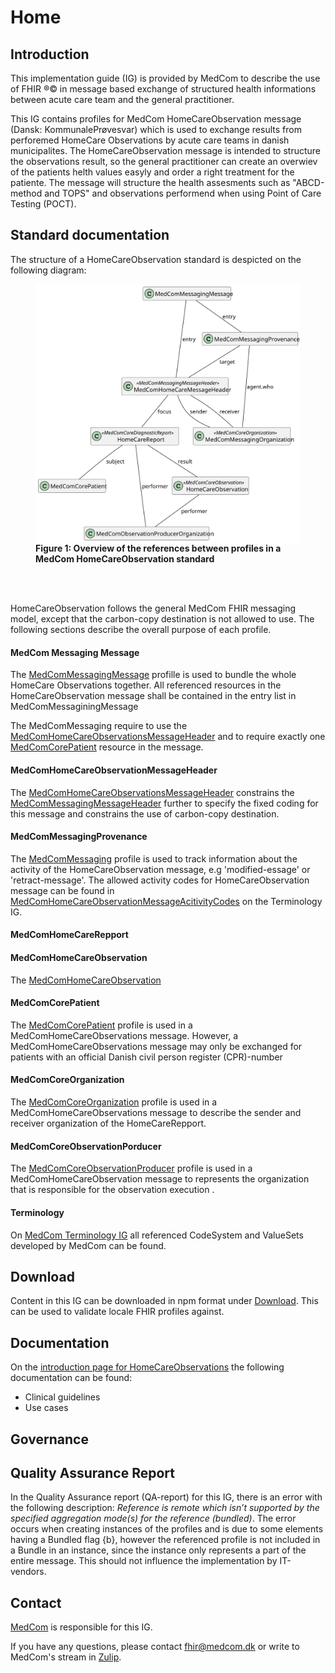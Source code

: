 # Home

## Introduction
This implementation guide (IG) is provided by MedCom to describe the use of FHIR ®© in message based exchange of structured health informations between acute care team and the general practitioner.  

This IG contains profiles for MedCom HomeCareObservation message (Dansk: KommunalePrøvesvar) which is used to exchange results from perforemed HomeCare Observations by acute care teams in  danish municipalites. The HomeCareObservation message is intended to structure the observations result, so the general practitioner can create an overwiev of the patients helth values easyly and order a right treatment for the patiente. The message will structure the health assesments such as "ABCD-method and TOPS" and observations performend when using Point of Care Testing (POCT).


## Standard documentation

The structure of a HomeCareObservation standard is despicted on the following diagram:
<figure>
<img alt="Shows the structure of a HomeCareObservationMessage. The HomeCareObservationMessage includes a MedComHomeCareObservationsMessageHeader and a MedComMessagingProvenance. MedComHomeCareObservationsMessageHeader references a sender and receiver organization, the MedComCoreOrganization and a focus which is a reference to a HomeCare Report. Form the HomeCareRepport is a MedComCorePatient and HomeCareObservation and a MedComObservationProducerOrganization. " src="/input/images/HomeCareObservation/HomeCareObservationMessage.svg" style="float:none; display:block; margin-left:auto; margin-right:auto;" id="Fig1"/>
<figcaption text-align="center"><b>Figure 1: Overview of the references between profiles in a MedCom HomeCareObservation standard </b></figcaption>
</figure>
<br>
<br>


<!-- Indsæt diagram over diagnostic repport struktur og beskriv den. -->

HomeCareObservation follows the general MedCom FHIR messaging model, except that the carbon-copy destination is not allowed to use. The following sections describe the overall purpose of each profile.


#### MedCom Messaging Message
The [MedComMessagingMessage](http://medcomfhir.dk/ig/messaging/StructureDefinition/medcom-messaging-message) profille is used to bundle the whole HomeCare Observations together. All referenced resources in the HomeCareObservation message shall be contained in the entry list in MedComMessaginingMessage

The MedComMessaging require to use the [MedComHomeCareObservationsMessageHeader](http://medcomfhir.dk/ig/homecareobservation/StructureDefinition/medcom-homecareobservation-MessageHeader) and to require exactly one [MedComCorePatient](https://medcomfhir.dk/ig/core/StructureDefinition-medcom-core-patient.html) resource in the message.

#### MedComHomeCareObservationMessageHeader
The [MedComHomeCareObservationsMessageHeader](http://medcomfhir.dk/ig/homecareobservation/StructureDefinition/medcom-homecareobservation-MessageHeader) constrains the [MedComMessagingMessageHeader](https://medcomfhir.dk/ig/messaging/StructureDefinition-medcom-messaging-messageHeader.html) further to specify the fixed coding for this message and constrains the use of carbon-copy destination. 

#### MedComMessagingProvenance
The [MedComMessaging](http://medcomfhir.dk/ig/messaging/StructureDefinition-medcom-messaging-provenance.html) profile is used to track information about the activity of the HomeCareObservation message, e.g 'modified-essage' or 'retract-message'. The allowed activity codes for HomeCareObservation message can be found in [MedComHomeCareObservationMessageAcitivityCodes](http://medcomfhir.dk/ig/terminology/ValueSet/medcom-HomeCareObservation-messagingActivities) on the Terminology IG. 

#### MedComHomeCareRepport

#### MedComHomeCareObservation
The [MedComHomeCareObservation]()


#### MedComCorePatient
The [MedComCorePatient](http://medcomfhir.dk/ig/core/StructureDefinition-medcom-core-patient.html) profile is used in a MedComHomeCareObservations message. However, a MedComHomeCareObservations message may only be exchanged for patients with an official Danish civil person register (CPR)-number

#### MedComCoreOrganization 
The [MedComCoreOrganization](http://medcomfhir.dk/ig/core/StructureDefinition-medcom-core-organization.html) profile is used in a MedComHomeCareObservations message to describe the sender and receiver organization of the HomeCareRepport.

#### MedComCoreObservationPorducer
The [MedComCoreObservationProducer](#medcomcoreobservationporducer) profile is used in a MedComHomeCareObservation message to represents the organization that is responsible for the observation execution . 



#### Terminology
On [MedCom Terminology IG](http://medcomfhir.dk/ig/terminology/) all referenced CodeSystem and ValueSets developed by MedCom can be found.

## Download 
Content in this IG can be downloaded in npm format under [Download](https://medcomfhir.dk/ig/MedComHomeCareObservations/downloads.html). This can be used to validate locale FHIR profiles against.

## Documentation
On the [introduction page for HomeCareObservations](https://medcomdk.github.io/dk-medcom-homecareobservations/) the following documentation can be found: 
* Clinical guidelines
* Use cases

## Governance 

## Quality Assurance Report

In the Quality Assurance report (QA-report) for this IG, there is an error with the following description: *Reference is remote which isn’t supported by the specified aggregation mode(s) for the reference (bundled)*. The error occurs when creating instances of the profiles and is due to some elements having a Bundled flag {b}, however the referenced profile is not included in a Bundle in an instance, since the instance only represents a part of the entire message. This should not influence the implementation by IT-vendors.

## Contact 

[MedCom](https://www.medcom.dk/) is responsible for this IG.

If you have any questions, please contact <fhir@medcom.dk> or write to MedCom's stream in [Zulip](https://chat.fhir.org/#narrow/stream/315677-denmark.2Fmedcom.2FFHIRimplementationErfaGroup).



